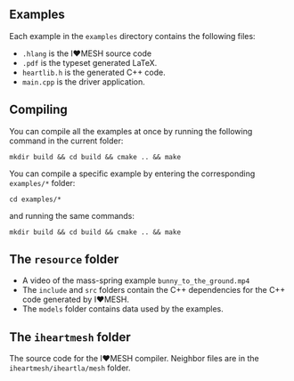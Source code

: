 ## Examples

Each example in the `examples` directory contains the following files:

* `.hlang` is the I❤️MESH source code
* `.pdf` is the typeset generated LaTeX.
* `heartlib.h` is the generated C++ code.
* `main.cpp` is the driver application.

## Compiling

You can compile all the examples at once by running the following command in the current folder:

```mkdir build && cd build && cmake .. && make```

You can compile a specific example by entering the corresponding `examples/*` folder:

```cd examples/*```

and running the same commands:

```mkdir build && cd build && cmake .. && make```

## The `resource` folder

* A video of the mass-spring example `bunny_to_the_ground.mp4`
* The `include` and `src` folders contain the C++ dependencies for the C++ code generated by I❤️MESH.
* The `models` folder contains data used by the examples.

## The `iheartmesh` folder

The source code for the I❤️MESH compiler. Neighbor files are in the `iheartmesh/iheartla/mesh` folder.
